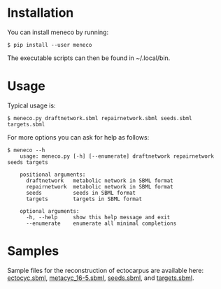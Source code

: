 Installation 
============


You can install meneco by running:

	$ pip install --user meneco

The executable scripts can then be found in ~/.local/bin.


Usage
=====

Typical usage is:
	
	$ meneco.py draftnetwork.sbml repairnetwork.sbml seeds.sbml targets.sbml
	
For more options you can ask for help as follows:

	$ meneco --h
	    usage: meneco.py [-h] [--enumerate] draftnetwork repairnetwork seeds targets
	
	    positional arguments:
	      draftnetwork   metabolic network in SBML format
	      repairnetwork  metabolic network in SBML format
	      seeds          seeds in SBML format
	      targets        targets in SBML format
	
	    optional arguments:
	      -h, --help     show this help message and exit
	      --enumerate    enumerate all minimal completions


Samples
=======

Sample files for the reconstruction of ectocarpus are available here:
      [ectocyc.sbml][ectocyc.sbml], [metacyc_16-5.sbml][metacyc_16-5.sbml], [seeds.sbml][seeds.sbml], and [targets.sbml][targets.sbml].

[ectocyc.sbml]: http://bioasp.github.io/downloads/samples/ectodata/ectocyc.sbml

[metacyc_16-5.sbml]: http://bioasp.github.io/downloads/samples/ectodata/metacyc_16-5.sbml

[seeds.sbml]: http://bioasp.github.io/downloads/samples/ectodata/seeds.sbml

[targets.sbml]: http://bioasp.github.io/downloads/samples/ectodata/targets.sbml

